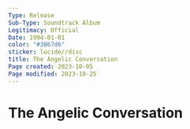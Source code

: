 ```yaml
---
Type: Release
Sub-Type: Soundtrack Album
Legitimacy: Official
Date: 1994-01-01
color: "#3867d6"
sticker: lucide//disc
title: The Angelic Conversation
Page created: 2023-10-05
Page modified: 2023-10-25
---
```


# The Angelic Conversation
